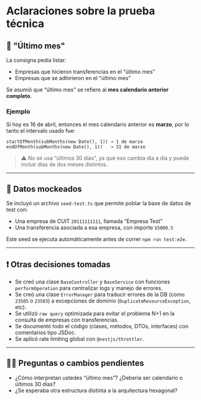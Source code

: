 # Aclaraciones sobre la prueba técnica

## 📅 "Último mes"

La consigna pedía listar:

- Empresas que hicieron transferencias en el “último mes”
- Empresas que se adhirieron en el “último mes”

Se asumió que “último mes” se refiere al **mes calendario anterior completo**.

### Ejemplo

Si hoy es 16 de abril, entonces el mes calendario anterior es **marzo**, por lo tanto el intervalo usado fue:

```
startOfMonth(subMonths(new Date(), 1)) → 1 de marzo
endOfMonth(subMonths(new Date(), 1))   → 31 de marzo
```

> ⚠️ No se usa “últimos 30 días”, ya que eso cambia día a día y puede incluir días de dos meses distintos.

---

## 🧪 Datos mockeados

Se incluyó un archivo `seed-test.ts` que permite poblar la base de datos de test con:

- Una empresa de CUIT `20111111111`, llamada “Empresa Test”
- Una transferencia asociada a esa empresa, con importe `$5000.5`

Este seed se ejecuta automáticamente antes de correr `npm run test:e2e`.

---

## ❗ Otras decisiones tomadas

- Se creó una clase `BaseController` y `BaseService` con funciones `performOperation` para centralizar logs y manejo de errores.
- Se creó una clase `ErrorManager` para traducir errores de la DB (como `23505` o `23503`) a excepciones de dominio (`DuplicateResourceException`, etc).
- Se utilizó `raw query` optimizada para evitar el problema N+1 en la consulta de empresas con transferencias.
- Se documentó todo el código (clases, métodos, DTOs, interfaces) con comentarios tipo JSDoc.
- Se aplicó rate limiting global con `@nestjs/throttler`.

---

## 🙋‍♂️ Preguntas o cambios pendientes

- ¿Cómo interpretan ustedes “último mes”? ¿Debería ser calendario o últimos 30 días?
- ¿Se esperaba otra estructura distinta a la arquitectura hexagonal?
